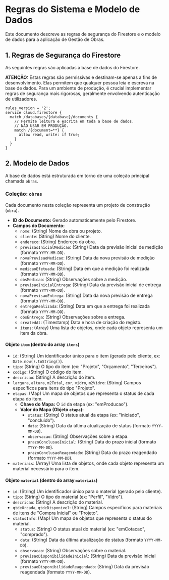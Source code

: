 # Regras do Sistema e Modelo de Dados

Este documento descreve as regras de segurança do Firestore e o modelo de dados para a aplicação de Gestão de Obras.

## 1. Regras de Segurança do Firestore

As seguintes regras são aplicadas à base de dados do Firestore.

**ATENÇÃO:** Estas regras são permissivas e destinam-se apenas a fins de desenvolvimento. Elas permitem que qualquer pessoa leia e escreva na base de dados. Para um ambiente de produção, é crucial implementar regras de segurança mais rigorosas, geralmente envolvendo autenticação de utilizadores.

```
rules_version = '2';
service cloud.firestore {
  match /databases/{database}/documents {
    // Permite leitura e escrita em toda a base de dados.
    // NÃO USAR EM PRODUÇÃO.
    match /{document=**} {
      allow read, write: if true;
    }
  }
}
```

## 2. Modelo de Dados

A base de dados está estruturada em torno de uma coleção principal chamada `obras`.

### Coleção: `obras`

Cada documento nesta coleção representa um projeto de construção (`obra`).

-   **ID do Documento:** Gerado automaticamente pelo Firestore.
-   **Campos do Documento:**
    -   `nome`: (String) Nome da obra ou projeto.
    -   `cliente`: (String) Nome do cliente.
    -   `endereco`: (String) Endereço da obra.
    -   `previsaoInicialMedicao`: (String) Data da previsão inicial de medição (formato `YYYY-MM-DD`).
    -   `novaPrevisaoMedicao`: (String) Data da nova previsão de medição (formato `YYYY-MM-DD`).
    -   `medicaoEfetuada`: (String) Data em que a medição foi realizada (formato `YYYY-MM-DD`).
    -   `obsMedicao`: (String) Observações sobre a medição.
    -   `previsaoInicialEntrega`: (String) Data da previsão inicial de entrega (formato `YYYY-MM-DD`).
    -   `novaPrevisaoEntrega`: (String) Data da nova previsão de entrega (formato `YYYY-MM-DD`).
    -   `entregaRealizada`: (String) Data em que a entrega foi realizada (formato `YYYY-MM-DD`).
    -   `obsEntrega`: (String) Observações sobre a entrega.
    -   `createdAt`: (Timestamp) Data e hora de criação do registo.
    -   `itens`: (Array) Uma lista de objetos, onde cada objeto representa um item da obra.

#### Objeto `item` (dentro do array `itens`)

-   `id`: (String) Um identificador único para o item (gerado pelo cliente, ex: `Date.now().toString()`).
-   `tipo`: (String) O tipo do item (ex: "Projeto", "Orçamento", "Terceiros").
-   `codigo`: (String) O código do item.
-   `descricao`: (String) A descrição do item.
-   `largura`, `altura`, `m2Total`, `cor`, `vidro`, `m2Vidro`: (String) Campos específicos para itens do tipo "Projeto".
-   `etapas`: (Map) Um mapa de objetos que representa o status de cada etapa do item.
    -   **Chave do Mapa:** O `id` da etapa (ex: "emProducao").
    -   **Valor do Mapa (Objeto `etapa`):**
        -   `status`: (String) O status atual da etapa (ex: "iniciado", "concluido").
        -   `data`: (String) Data da última atualização de status (formato `YYYY-MM-DD`).
        -   `observacao`: (String) Observações sobre a etapa.
        -   `prazoConclusaoInicial`: (String) Data do prazo inicial (formato `YYYY-MM-DD`).
        -   `prazoConclusaoReagendado`: (String) Data do prazo reagendado (formato `YYYY-MM-DD`).
-   `materiais`: (Array) Uma lista de objetos, onde cada objeto representa um material necessário para o item.

#### Objeto `material` (dentro do array `materiais`)

-   `id`: (String) Um identificador único para o material (gerado pelo cliente).
-   `tipo`: (String) O tipo do material (ex: "Perfil", "Vidro").
-   `descricao`: (String) A descrição do material.
-   `qtdeOrcada`, `qtdeDisponivel`: (String) Campos específicos para materiais de itens de "Compra Inicial" ou "Projeto".
-   `statusInfo`: (Map) Um mapa de objetos que representa o status do material.
    -   `status`: (String) O status atual do material (ex: "emCotacao", "comprado").
    -   `data`: (String) Data da última atualização de status (formato `YYYY-MM-DD`).
    -   `observacao`: (String) Observações sobre o material.
    -   `previsaoDisponibilidadeInicial`: (String) Data da previsão inicial (formato `YYYY-MM-DD`).
    -   `previsaoDisponibilidadeReagendado`: (String) Data da previsão reagendada (formato `YYYY-MM-DD`).
